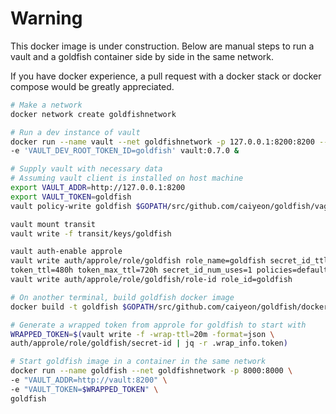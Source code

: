 # Warning

This docker image is under construction. Below are manual steps to run a vault and a goldfish container side by side in the same network.

If you have docker experience, a pull request with a docker stack or docker compose would be greatly appreciated.

```bash
# Make a network
docker network create goldfishnetwork

# Run a dev instance of vault
docker run --name vault --net goldfishnetwork -p 127.0.0.1:8200:8200 --cap-add=IPC_LOCK \
-e 'VAULT_DEV_ROOT_TOKEN_ID=goldfish' vault:0.7.0 &

# Supply vault with necessary data
# Assuming vault client is installed on host machine
export VAULT_ADDR=http://127.0.0.1:8200
export VAULT_TOKEN=goldfish
vault policy-write goldfish $GOPATH/src/github.com/caiyeon/goldfish/vagrant/policies/goldfish.hcl

vault mount transit
vault write -f transit/keys/goldfish

vault auth-enable approle
vault write auth/approle/role/goldfish role_name=goldfish secret_id_ttl=5m \
token_ttl=480h token_max_ttl=720h secret_id_num_uses=1 policies=default,goldfish
vault write auth/approle/role/goldfish/role-id role_id=goldfish

# On another terminal, build goldfish docker image
docker build -t goldfish $GOPATH/src/github.com/caiyeon/goldfish/docker

# Generate a wrapped token from approle for goldfish to start with
WRAPPED_TOKEN=$(vault write -f -wrap-ttl=20m -format=json \
auth/approle/role/goldfish/secret-id | jq -r .wrap_info.token)

# Start goldfish image in a container in the same network
docker run --name goldfish --net goldfishnetwork -p 8000:8000 \
-e "VAULT_ADDR=http://vault:8200" \
-e "VAULT_TOKEN=$WRAPPED_TOKEN" \
goldfish
```